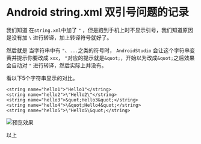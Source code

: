 # Android string.xml  双引号问题的记录 

我们知道 在`string.xml`中加了 `"` ，但是跑到手机上时不显示引号，我们知道原因是没有加 `\` 进行转译，加上转译符号就好了。


然后就是  当字符串中有 `"`、`...`之类的符号时， `AndroidStudio` 会让这个字符串变黄并提示你要改成 `xxx`， `"`对应的提示就是`&quot;`，开始以为改成`&quot;`之后效果会自动对 `"` 进行转译，然后实际上并没有。


看以下5个字符串显示的对比。
```
<string name="hello1">"Hello1"</string>
<string name="hello2">\"Hello2\"</string>
<string name="hello3">&quot;Hello3&quot;</string>
<string name="hello4">\&quot;Hello4&quot;</string>
<string name="hello5">\"Hello5\&quot;</string>
```
![预览效果](https://upload-images.jianshu.io/upload_images/1709375-d89ff9463671062b.jpg?imageMogr2/auto-orient/strip%7CimageView2/2/w/1240)

以上
